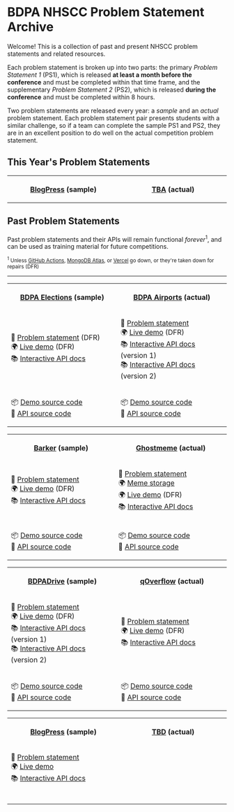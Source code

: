 # BDPA NHSCC Problem Statement Archive

Welcome! This is a collection of past and present NHSCC problem statements and
related resources.

Each problem statement is broken up into two parts: the primary _Problem
Statement 1_ (PS1), which is released **at least a month before the conference**
and must be completed within that time frame, and the supplementary _Problem
Statement 2_ (PS2), which is released **during the conference** and must be
completed within 8 hours.

Two problem statements are released every year: a _sample_ and an _actual_
problem statement. Each problem statement pair presents students with a similar
challenge, so if a team can complete the sample PS1 and PS2, they are in an
excellent position to do well on the actual competition problem statement.

## This Year's Problem Statements

<table>
<tr>
<th>
<img width="500" height="1" />
<p align="center"><strong><a href="/2023/blogpress">BlogPress</a> (sample)</p>
</th>
<th>
<img width="500" height="1" />
<p align="center"><strong><a href="#">TBA</a> (actual)</p>
</th>
</tr>

</table>

## Past Problem Statements

Past problem statements and their APIs will remain functional
_forever_<sup>1</sup>, and can be used as training material for future
competitions.

<small><sup>1</sup> Unless
[GitHub Actions](https://github.com/features/actions),
[MongoDB Atlas](https://www.mongodb.com/cloud/atlas), or
[Vercel](https://vercel.com) go down, or they're taken down for repairs
(DFR)</small>

---

<table>
<tr>
<th>
<img width="500" height="1" />
<p align="center"><strong><a href="/2019">BDPA Elections</a> (sample)</strong></p>
</th>
<th>
<img width="500" height="1" />
<p align="center"><strong><a href="/2020">BDPA Airports</a> (actual)</strong></p>
</th>
</tr>
<tr>
<td>
<p>
📑 <a href="/2019/elections">Problem statement</a> (DFR)
<br />
🌍 <a href="https://elections.solutions.hscc.bdpa.org">Live demo</a> (DFR)
<br />
📚 <a href="https://hscc4cfe8be7.docs.apiary.io/">Interactive API docs</a>
</p>
</td>
<td>
<img width="500" height="1" />
<p>
📑 <a href="/2020/airports">Problem statement</a>
<br />
🌍 <a href="https://airports.solutions.hscc.bdpa.org">Live demo</a> (DFR)
<br />
📚 <a href="https://hsccdfbb7244.docs.apiary.io/">Interactive API docs</a> (version 1)
<br />
📚 <a href="https://hscc210ff8c0.docs.apiary.io/">Interactive API docs</a> (version 2)
</p>
</td>
</tr>
<tr>
<td>
<img width="500" height="1" />
<p>
📦 <a href="https://github.com/nhscc/elections.solutions.hscc.bdpa.org">Demo source code</a>
<br />
🎒 <a href="https://github.com/nhscc/elections.api.hscc.bdpa.org">API source code</a>
</p>
</td>
<td>
<img width="500" height="1" />
<p>
📦 <a href="https://github.com/nhscc/airports.solutions.hscc.bdpa.org">Demo source code</a>
<br />
🎒 <a href="https://github.com/nhscc/airports.api.hscc.bdpa.org">API source code</a>
</p>
</td>
</tr>
<table>
<tr>
<th>
<img width="500" height="1" />
<p align="center"><strong><a href="/2021">Barker</a> (sample)</strong></p>
</th>
<th>
<img width="500" height="1" />
<p align="center"><strong><a href="/2021">Ghostmeme</a> (actual)</strong></p>
</th>
</tr>
<tr>
<td>
<p>
📑 <a href="/2021/barker">Problem statement</a>
<br />
🌍 <a href="https://barker.solutions.hscc.bdpa.org">Live demo</a> (DFR)
<br />
📚 <a href="https://hscckhug3eb6.docs.apiary.io/">Interactive API docs</a>
</p>
</td>
<td>
<img width="500" height="1" />
<p>
📑 <a href="/2021/ghostmeme">Problem statement</a>
<br />
🌍 <a href="https://imgur.com/a/TytqlvJ">Meme storage</a>
<br />
🌍 <a href="https://ghostmeme.solutions.hscc.bdpa.org">Live demo</a> (DFR)
<br />
📚 <a href="https://hscc6xt8cqqf.docs.apiary.io/">Interactive API docs</a>
</p>
</td>
</tr>
<tr>
<td>
<img width="500" height="1" />
<p>
📦 <a href="https://github.com/nhscc/barker.solutions.hscc.bdpa.org">Demo source code</a>
<br />
🎒 <a href="https://github.com/nhscc/barker.api.hscc.bdpa.org">API source code</a>
</p>
</td>
<td>
<img width="500" height="1" />
<p>
📦 <a href="https://github.com/nhscc/ghostmeme.solutions.hscc.bdpa.org">Demo source code</a>
<br />
🎒 <a href="https://github.com/nhscc/ghostmeme.api.hscc.bdpa.org">API source code</a>
</p>
</td>
</tr>
</table>
<table>
<tr>
<th>
<img width="500" height="1" />
<p align="center"><strong><a href="/2022">BDPADrive</a> (sample)</strong></p>
</th>
<th>
<img width="500" height="1" />
<p align="center"><strong><a href="/2022">qOverflow</a> (actual)</strong></p>
</th>
</tr>
<tr>
<td>
<img width="500" height="1" />
<p>
📑 <a href="/2022/bdpadrive">Problem statement</a>
<br />
🌍 <a href="https://drive.solutions.hscc.bdpa.org">Live demo</a> (DFR)
<br />
📚 <a href="https://hsccebun98j2.docs.apiary.io/">Interactive API docs</a> (version 1)
<br />
📚 <a href="https://hscchkie87hj.docs.apiary.io/">Interactive API docs</a> (version 2)
</p>
</td>
<td>
<p>
📑 <a href="/2022/qoverflow">Problem statement</a>
<br />
🌍 <a href="https://qoverflow.solutions.hscc.bdpa.org">Live demo</a> (DFR)
<br />
📚 <a href="https://hscc8udvc7gs.docs.apiary.io/">Interactive API docs</a>
<br />
</p>
</td>
</tr>
<tr>
<td>
<img width="500" height="1" />
<p>
📦 <a href="https://github.com/nhscc/drive.solutions.hscc.bdpa.org">Demo source code</a>
<br />
🎒 <a href="https://github.com/nhscc/drive.api.hscc.bdpa.org">API source code</a>
</p>
</td>
<td>
<img width="500" height="1" />
<p>
📦 <a href="https://github.com/nhscc/qoverflow.solutions.hscc.bdpa.org">Demo source code</a>
<br />
🎒 <a href="https://github.com/nhscc/qoverflow.api.hscc.bdpa.org">API source code</a>
</p>
</td>
</tr>
</table>
<table>
<tr>
<th>
<img width="500" height="1" />
<p align="center"><strong><a href="/2023">BlogPress</a> (sample)</strong></p>
</th>
<th>
<img width="500" height="1" />
<p align="center"><strong><a href="/2023">TBD</a> (actual)</strong></p>
</th>
</tr>
<tr>
<td>
<p>
📑 <a href="/2023/blogpress">Problem statement</a>
<br />
🌍 <a href="https://blogpress.solutions.hscc.bdpa.org">Live demo</a>
<br />
📚 <a href="https://hsccjcat4d54.docs.apiary.io/">Interactive API docs</a>
</p>
</td>
<td>
<img width="500" height="1" />
<p>
</p>
</td>
</tr>
<tr>
<td>
<img width="500" height="1" />
<p>
</p>
</td>
<td>
<img width="500" height="1" />
<p>
</p>
</td>
</tr>
</table>
